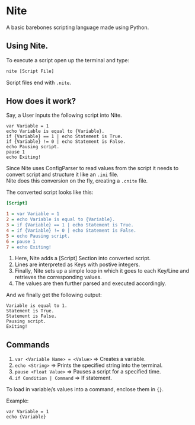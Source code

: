# Nite
A basic barebones scripting language made using Python.

## Using Nite.
To execute a script open up the terminal and type:
```cmd
nite [Script File]
```
Script files end with `.nite`.

## How does it work?
Say, a User inputs the following script into Nite.

```
var Variable = 1
echo Variable is equal to {Variable}.
if {Variable} == 1 | echo Statement is True.
if {Variable} != 0 | echo Statement is False.
echo Pausing script.
pause 1
echo Exiting!
```
Since Nite uses ConfigParser to read values from the script it needs to convert script and structure it like an `.ini` file.  
Nite does this conversion on the fly, creating a `.cnite` file.

The converted script looks like this:
```ini
[Script]

1 = var Variable = 1
2 = echo Variable is equal to {Variable}.
3 = if {Variable} == 1 | echo Statement is True.
4 = if {Variable} != 0 | echo Statement is False.
5 = echo Pausing script.
6 = pause 1
7 = echo Exiting!

```

1. Here, Nite adds a [Script] Section into converted script.
2. Lines are interpreted as Keys with postive integers.
3. Finally, Nite sets up a simple loop in which it goes to each Key/Line and retrieves the corresponding values.
4. The values are then further parsed and executed accordingly.

And we finally get the following output:
```
Variable is equal to 1.
Statement is True.
Statement is False.
Pausing script.
Exiting!
```

## Commands

1. `var <Variable Name> = <Value>` => Creates a variable.
2. `echo <String>` => Prints the specified string into the terminal.
3. `pause <Float Value>` => Pauses a script for a specified time.
4. `if Condition | Command` => If statement.

To load in variable/s values into a command, enclose them in `{}`.        
     
Example:
```
var Variable = 1
echo {Variable}
```

